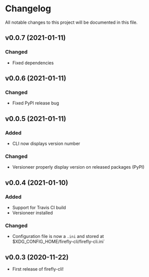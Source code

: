 # Changelog

All notable changes to this project will be documented in this file.

## v0.0.7 (2021-01-11)

### Changed
- Fixed dependencies

## v0.0.6 (2021-01-11)

### Changed
- Fixed PyPI release bug

## v0.0.5 (2021-01-11)

### Added

- CLI now displays version number

### Changed
- Versioneer properly display version on released packages (PyPI)

## v0.0.4 (2021-01-10)

### Added

- Support for Travis CI build
- Versioneer installed

### Changed

- Configuration file is now a `.ini` and stored at $XDG_CONFIG_HOME/firefly-cli/firefly-cli.ini`

## v0.0.3 (2020-11-22)

- First release of firefly-cli!